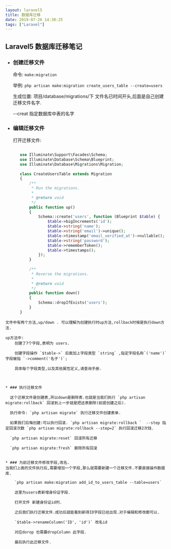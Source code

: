 ```yaml
---
layout: laravel5
title: 数据库迁移
date: 2019-07-26 14:30:25
tags: ["Laravel"]
---
```


## Laravel5 数据库迁移笔记

* ### 创建迁移文件
     命令: `make:migration`
     
     举例: `php artisan make:migration create_users_table --create=users`

     生成位置: 项目/database/migrations/下 文件名已时间开头,后面是自己创建迁移文件名字.

    --creat 指定数据库中表的名字

* ### 编辑迁移文件
    打开迁移文件:
    
    ```php <?php
       
       use Illuminate\Support\Facades\Schema;
       use Illuminate\Database\Schema\Blueprint;
       use Illuminate\Database\Migrations\Migration;
       
       class CreateUsersTable extends Migration
       {
           /**
            * Run the migrations.
            *
            * @return void
            */
           public function up()
           {
               Schema::create('users', function (Blueprint $table) {
                   $table->bigIncrements('id');
                   $table->string('name');
                   $table->string('email')->unique();
                   $table->timestamp('email_verified_at')->nullable();
                   $table->string('password');
                   $table->rememberToken();
                   $table->timestamps();
               });
           }
       
           /**
            * Reverse the migrations.
            *
            * @return void
            */
           public function down()
           {
               Schema::dropIfExists('users');
           }
       }
```
文件中有两个方法,up/down . 可以理解为创建执行时up方法,rollback时候是执行down方法.

up方法中:
    创建了7个字段,表明为 users.
    
    创建字段操作 `$table->` 后面加上字段类型 `string` ,指定字段名称`('name')` 字段被指 `->comment('名子')`; 
    
    具体每个字段类型,以及其他属性定义,请查询手册.
    


* ### 执行迁移文件

  这个迁移文件是创建表,所以down是删除表.也就是当我们执行 `php artisan migrate:rollback` 回滚到上一步就是把这表删除(前提创建之后).

  执行命令: `php artisan migrate` 执行迁移文件创建表单.
  
  如果我们后悔创建:可以执行回滚. `php artisan migrate:rollback `  --step 指定回滚次数 `php artisan migrate:rollback --step=2` 执行回滚迁移2次钱.
  
  `php artisan migrate:reset` 回滚所有迁移
  
  `php artisan migrate:fresh` 删除所有回滚
  
  
* ### 为前迁移文件修改字段,改名.
当我们上面的文件执行后,需要增加一个字段,那么就需要新建一个迁移文件.不要直接操作数据库.

    `php artisan make:migration add_id_to_users_table --table=users` 
    
    这里为users表新增身份证字段.
    
    打开文件 新建身份证id列. 
    
    之后我们执行迁移文件.成功后就能看到新得ID字段已经出现.对于编辑和修改都可以.

    `$table->renameColumn('ID', 'id')` 改名id
    
    对应dorop 也需要dropColumn 此字段.
    
    最后执行此迁移文件.


    
